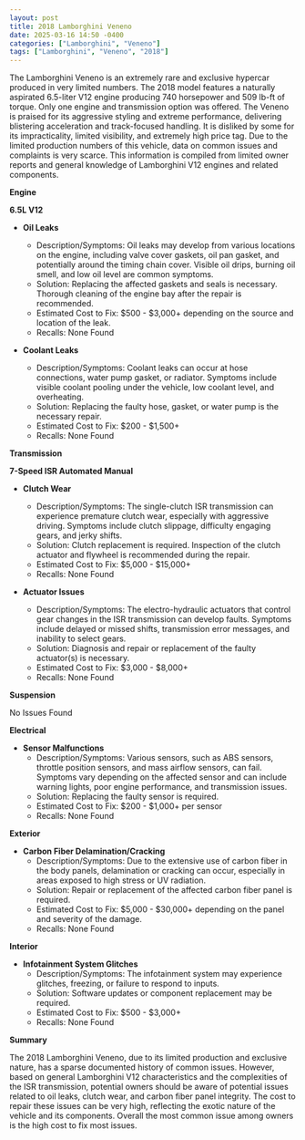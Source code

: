 ```yaml
---
layout: post
title: 2018 Lamborghini Veneno
date: 2025-03-16 14:50 -0400
categories: ["Lamborghini", "Veneno"]
tags: ["Lamborghini", "Veneno", "2018"]
---
```

The Lamborghini Veneno is an extremely rare and exclusive hypercar produced in very limited numbers. The 2018 model features a naturally aspirated 6.5-liter V12 engine producing 740 horsepower and 509 lb-ft of torque. Only one engine and transmission option was offered. The Veneno is praised for its aggressive styling and extreme performance, delivering blistering acceleration and track-focused handling. It is disliked by some for its impracticality, limited visibility, and extremely high price tag. Due to the limited production numbers of this vehicle, data on common issues and complaints is very scarce. This information is compiled from limited owner reports and general knowledge of Lamborghini V12 engines and related components.

**Engine**

**6.5L V12**

*   **Oil Leaks**
    *   Description/Symptoms: Oil leaks may develop from various locations on the engine, including valve cover gaskets, oil pan gasket, and potentially around the timing chain cover. Visible oil drips, burning oil smell, and low oil level are common symptoms.
    *   Solution: Replacing the affected gaskets and seals is necessary. Thorough cleaning of the engine bay after the repair is recommended.
    *   Estimated Cost to Fix: $500 - $3,000+ depending on the source and location of the leak.
    *   Recalls: None Found

*   **Coolant Leaks**
    * Description/Symptoms: Coolant leaks can occur at hose connections, water pump gasket, or radiator. Symptoms include visible coolant pooling under the vehicle, low coolant level, and overheating.
    * Solution: Replacing the faulty hose, gasket, or water pump is the necessary repair.
    * Estimated Cost to Fix: $200 - $1,500+
    * Recalls: None Found

**Transmission**

**7-Speed ISR Automated Manual**

*   **Clutch Wear**
    *   Description/Symptoms: The single-clutch ISR transmission can experience premature clutch wear, especially with aggressive driving. Symptoms include clutch slippage, difficulty engaging gears, and jerky shifts.
    *   Solution: Clutch replacement is required. Inspection of the clutch actuator and flywheel is recommended during the repair.
    *   Estimated Cost to Fix: $5,000 - $15,000+
    *   Recalls: None Found

*   **Actuator Issues**
    *   Description/Symptoms: The electro-hydraulic actuators that control gear changes in the ISR transmission can develop faults. Symptoms include delayed or missed shifts, transmission error messages, and inability to select gears.
    *   Solution: Diagnosis and repair or replacement of the faulty actuator(s) is necessary.
    *   Estimated Cost to Fix: $3,000 - $8,000+
    *   Recalls: None Found

**Suspension**

No Issues Found

**Electrical**

*   **Sensor Malfunctions**
    *   Description/Symptoms: Various sensors, such as ABS sensors, throttle position sensors, and mass airflow sensors, can fail. Symptoms vary depending on the affected sensor and can include warning lights, poor engine performance, and transmission issues.
    *   Solution: Replacing the faulty sensor is required.
    *   Estimated Cost to Fix: $200 - $1,000+ per sensor
    *   Recalls: None Found

**Exterior**

*   **Carbon Fiber Delamination/Cracking**
    *   Description/Symptoms: Due to the extensive use of carbon fiber in the body panels, delamination or cracking can occur, especially in areas exposed to high stress or UV radiation.
    *   Solution: Repair or replacement of the affected carbon fiber panel is required.
    *   Estimated Cost to Fix: $5,000 - $30,000+ depending on the panel and severity of the damage.
    *   Recalls: None Found

**Interior**

*   **Infotainment System Glitches**
    * Description/Symptoms: The infotainment system may experience glitches, freezing, or failure to respond to inputs.
    * Solution: Software updates or component replacement may be required.
    * Estimated Cost to Fix: $500 - $3,000+
    * Recalls: None Found

**Summary**

The 2018 Lamborghini Veneno, due to its limited production and exclusive nature, has a sparse documented history of common issues. However, based on general Lamborghini V12 characteristics and the complexities of the ISR transmission, potential owners should be aware of potential issues related to oil leaks, clutch wear, and carbon fiber panel integrity. The cost to repair these issues can be very high, reflecting the exotic nature of the vehicle and its components. Overall the most common issue among owners is the high cost to fix most issues.

